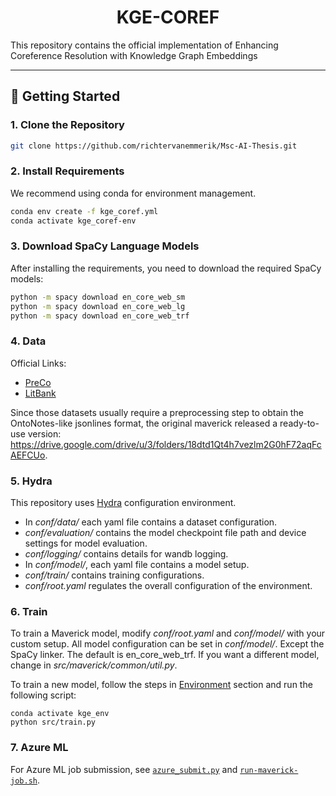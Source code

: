 <h1 align="center">
  KGE-COREF
</h1>


This repository contains the official implementation of Enhancing Coreference Resolution
with Knowledge Graph Embeddings

---

## 🚀 Getting Started

### 1. Clone the Repository

```sh
git clone https://github.com/richtervanemmerik/Msc-AI-Thesis.git
```

### 2. Install Requirements
We recommend using conda for environment management.
```sh
conda env create -f kge_coref.yml
conda activate kge_coref-env
```

### 3. Download SpaCy Language Models

After installing the requirements, you need to download the required SpaCy models:

```sh
python -m spacy download en_core_web_sm
python -m spacy download en_core_web_lg
python -m spacy download en_core_web_trf
```


### 4. Data 
Official Links:
- [PreCo](https://drive.google.com/file/d/1q0oMt1Ynitsww9GkuhuwNZNq6SjByu-Y/view)
- [LitBank](https://github.com/dbamman/litbank/tree/master/coref/conll)

Since those datasets usually require a preprocessing step to obtain the OntoNotes-like jsonlines format, the original maverick released a ready-to-use version:
https://drive.google.com/drive/u/3/folders/18dtd1Qt4h7vezlm2G0hF72aqFcAEFCUo.


### 5. Hydra
This repository uses [Hydra](https://hydra.cc/) configuration environment.

- In *conf/data/* each yaml file contains a dataset configuration.
- *conf/evaluation/* contains the model checkpoint file path and device settings for model evaluation.
- *conf/logging/* contains details for wandb logging.
- In *conf/model/*, each yaml file contains a model setup.
-  *conf/train/* contains training configurations.
- *conf/root.yaml* regulates the overall configuration of the environment.


### 6. Train
To train a Maverick model, modify *conf/root.yaml* and *conf/model/* with your custom setup. All model configuration can be set in *conf/model/*. Except the SpaCy linker. The default is en_core_web_trf. If you want a different model, change in *src/maverick/common/util.py*.


To train a new model, follow the steps in  [Environment](#environment) section and run the following script:
```
conda activate kge_env
python src/train.py
```
### 7. Azure ML

For Azure ML job submission, see [`azure_submit.py`](azure_submit.py) and [`run-maverick-job.sh`](run-maverick-job.sh).

